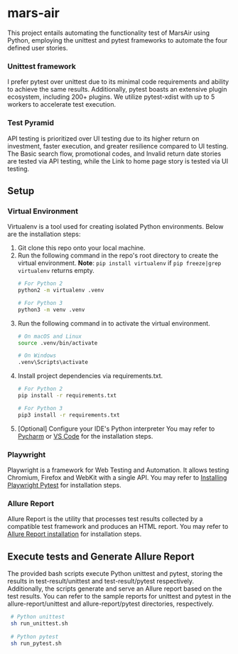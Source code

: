 # mars-air
This project entails automating the functionality test of MarsAir using Python, employing the unittest and pytest frameworks to automate the four defined user stories.

### Unittest framework
I prefer pytest over unittest due to its minimal code requirements and ability to achieve the same results. Additionally, pytest boasts an extensive plugin ecosystem, including 200+ plugins. We utilize pytest-xdist with up to 5 workers to accelerate test execution.

### Test Pyramid
API testing is prioritized over UI testing due to its higher return on investment, faster execution, and greater resilience compared to UI testing. The Basic search flow, promotional codes, and Invalid return date stories are tested via API testing, while the Link to home page story is tested via UI testing.

## Setup
### Virtual Environment
Virtualenv is a tool used for creating isolated Python environments. Below are the installation steps:
1. Git clone this repo onto your local machine.
2. Run the following command in the repo's root directory to create the virtual environment.
**Note**: ```pip install virtualenv``` if ```pip freeze|grep virtualenv``` returns empty.
    ```sh
    # For Python 2
    python2 -m virtualenv .venv
    
    # For Python 3
    python3 -m venv .venv
    ```
3. Run the following command in to activate the virtual environment. 
    ```sh
    # On macOS and Linux
    source .venv/bin/activate
    
    # On Windows
    .venv\Scripts\activate
    ```
4. Install project dependencies via requirements.txt.
    ```sh
    # For Python 2
    pip install -r requirements.txt
    
    # For Python 3
    pip3 install -r requirements.txt
    ```
5. [Optional] Configure your IDE's Python interpreter
   You may refer to [Pycharm](https://code.visualstudio.com/docs/python/environments) or [VS Code](https://www.jetbrains.com/help/pycharm/creating-virtual-environment.html) for the installation steps.
### Playwright
Playwright is a framework for Web Testing and Automation. It allows testing Chromium, Firefox and WebKit with a single API. You may refer to [Installing Playwright Pytest](https://playwright.dev/python/docs/intro) for installation steps.
### Allure Report
Allure Report is the utility that processes test results collected by a compatible test framework and produces an HTML report. You may refer to [Allure Report installation](https://allurereport.org/docs/gettingstarted-installation/) for installation steps.

## Execute tests and Generate Allure Report
The provided bash scripts execute Python unittest and pytest, storing the results in test-result/unittest and test-result/pytest respectively. Additionally, the scripts generate and serve an Allure report based on the test results. You can refer to the sample reports for unittest and pytest in the allure-report/unittest and allure-report/pytest directories, respectively.
   ```sh
    # Python unittest
    sh run_unittest.sh
    
    # Python pytest
    sh run_pytest.sh
   ```

